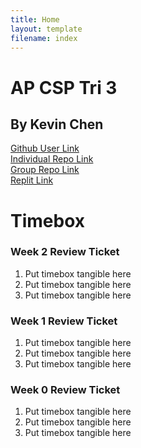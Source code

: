 ```yaml
---
title: Home
layout: template
filename: index
--- 
```


# AP CSP Tri 3

## By Kevin Chen
[Github User Link](https://github.com/Kevinc023032)<br>
[Individual Repo Link](https://github.com/Kevinc023032/Tri-3-Thingy)<br>
[Group Repo Link](https://github.com/kar722/CSPTri3/tree/gh-pages)<br>
[Replit Link](https://replit.com/@KevinChen138/Tri-3-Thingy#.replit) <br>

# Timebox
### Week 2 Review Ticket
1. Put timebox tangible here
2. Put timebox tangible here
3. Put timebox tangible here

### Week 1 Review Ticket
1. Put timebox tangible here
2. Put timebox tangible here
3. Put timebox tangible here

### Week 0 Review Ticket
1. Put timebox tangible here
2. Put timebox tangible here
3. Put timebox tangible here
